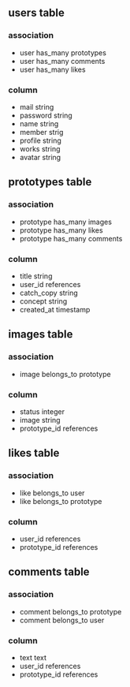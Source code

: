 ## users table
### association
- user has_many prototypes
- user has_many comments
- user has_many likes

### column
- mail string
- password string
- name string
- member strig
- profile string
- works string
- avatar string

## prototypes table
### association
- prototype has_many images
- prototype has_many likes
- prototype has_many comments

### column
- title string
- user_id references
- catch_copy string
- concept string
- created_at timestamp

## images table
### association
- image belongs_to prototype

### column
- status integer
- image string
- prototype_id references

## likes table
### association
- like belongs_to user
- like belongs_to prototype

### column
- user_id references
- prototype_id references

## comments table
### association
- comment belongs_to prototype
- comment belongs_to user

### column
- text text
- user_id references
- prototype_id references